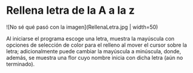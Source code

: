 # Rellena letra de la A a la z

![No sé qué pasó con la imagen](RellenaLetra.jpg | width=50)

Al iniciarse el programa escoge una letra, muestra la mayúscula
con opciones de selección de color para el relleno al mover el
cursor sobre la letra; adicionalmente puede cambiar la mayúscula
a minúscula, donde, además, se muestra una flor cuyo nombre
inicia con dicha letra (aún no terminado).
